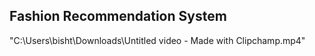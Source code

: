 ## Fashion Recommendation System
"C:\Users\bisht\Downloads\Untitled video - Made with Clipchamp.mp4"
